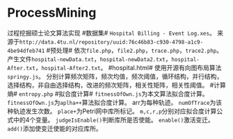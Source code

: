 # ProcessMining
过程挖掘硕士论文算法实现
#数据集#
`Hospital Billing - Event Log.xes`。
来源于`http://data.4tu.nl/repository/uuid:76c46b83-c930-4798-a1c9-4be94dfeb741`
#预处理#
依次`file.php`，`file2.php`，`trace.php`，`trace2.php`。
产生文件`hospital-newData.txt`，`hospital-newData2.txt`，`hospital-After.txt`，`hospital-After2.txt`。
#hospital.html#
使用开源有向图布局算法`springy.js`。
分别计算频次矩阵，频次均值，频次阈值，循环结构，并行结构，选择结构，非自由选择结构，改进的频次矩阵，相关性矩阵，相关性阈值。
#计算熵#
`entropy.php`
#拟合度计算#
`fitnessOfOwn.js`为本文算法拟合度计算。
`fitnessOfOwn.js`为`aplha++`算法拟合度计算。
arr为每种轨迹。
`numOfTrace`为该种轨迹发生次数。
`place+`为Petri网中库所标记。
`m,c,r,p`分别对应拟合度计算公式中的4个变量。
`judgeIsEnable()`判断库所是否使能。
`enable()`激活变迁。
`add()`添加使变迁使能的对应库所。
